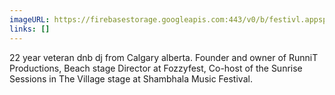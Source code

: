 ```yaml
---
imageURL: https://firebasestorage.googleapis.com:443/v0/b/festivl.appspot.com/o/userContent%2F261A66CB-D72F-41E2-AD79-DC08B8E8AC13.png?alt=media&token=3b4ff3fc-b91b-47ee-994d-0d8f4d7ce77d
links: []
---
```

22 year veteran dnb dj from Calgary alberta. Founder and owner of RunniT Productions, Beach stage Director at Fozzyfest, Co-host of the Sunrise Sessions in The Village stage at Shambhala Music Festival.
